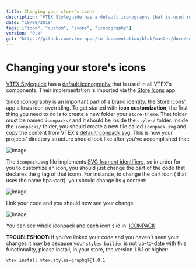```yaml
---
title: Changing your store's icons
description: "VTEX Styleguide has a default iconography that is used in all VTEX's components. Learn with this recipe how to change it and customize according to your store's identity. "
date: "19/08/2019"
tags: ["icon", "custom", "icons", "iconography"]
version: "0.x"
git: "https://github.com/vtex-apps/io-documentation/blob/master/docs/en/Recipes/style/changing-your-stores-icons.md"
---
```


# Changing your store's icons

[VTEX Styleguide](https://styleguide.vtex.com) has a [default iconography](https://styleguide.vtex.com/#/Icons) that is used in all VTEX's components. Their implementation is imported via the [Store Icons](https://github.com/vtex-apps/store-icons) app. 

Since iconography is an important part of a brand identity, the Store Icons' app allows icon overriding. 
To get started with **icon customization**, the first thing you need to do is to create a new folder your `store-theme`. That folder must be named `iconpacks/` and it should be inside the `styles/` folder. 
Inside the `iconpacks/` folder, you should create a new file called `iconpack.svg` and copy the content from VTEX's [default iconpack.svg](https://raw.githubusercontent.com/vtex-apps/store-icons/master/styles/iconpacks/iconpack.svg). This is how your projects' directory structure should look like after you've accomplished that: 

![image](https://user-images.githubusercontent.com/18701182/61138550-1bd14b80-a49e-11e9-9c9f-8fad3c59ebbb.png) 

The `iconpack.svg` file implements [SVG frament identifiers](https://css-tricks.com/svg-fragment-identifiers-work/), so in order for you to customize an icon, you should just change the part of the code that declares the g tag of that iconn. For instance, to change the cart icon ( that uses the name hpa-cart), you should change its `g` content: 

![image](https://user-images.githubusercontent.com/18701182/61139096-0dcffa80-a49f-11e9-8ff9-4c4f805a2738.png) 

Link your code and you should now see your change 

![image](https://user-images.githubusercontent.com/18701182/61139698-360c2900-a4a0-11e9-910b-8391ca58565e.png) 

You can see whole iconpack and each icon's id in: [ICONPACK](https://github.com/vtex-apps/store-icons/blob/master/ICONPACK.md) 

**TROUBLESHOOT:** If you've linked your code and you haven't seen your changes it may be because your `styles builder` is not up-to-date with this functionality, please install, in your store, the version 1.8.1 or higher: 
```
vtex install vtex.styles-graphql@1.8.1
``` 

